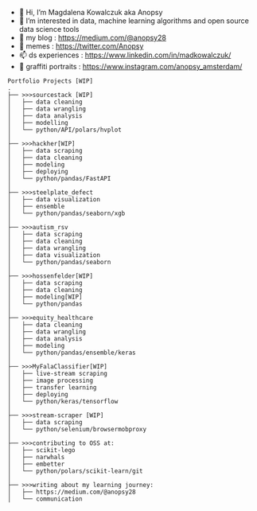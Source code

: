 - 👋 Hi, I’m Magdalena Kowalczuk aka Anopsy
- 👀 I’m interested in data, machine learning algorithms and open source data science tools
- 🌱 my blog : https://medium.com/@anopsy28
- 🌱 memes : https://twitter.com/Anopsy
- 📫 ds experiences : https://www.linkedin.com/in/madkowalczuk/
- 💞️ graffiti portraits : https://www.instagram.com/anopsy_amsterdam/ 

```
Portfolio Projects [WIP]
.
├── >>>sourcestack [WIP] 
│   ├── data cleaning
│   ├── data wrangling
│   ├── data analysis
│   ├── modelling
│   └── python/API/polars/hvplot
│
├── >>>hackher[WIP]
│   ├── data scraping
│   ├── data cleaning
│   ├── modeling
│   ├── deploying
│   └── python/pandas/FastAPI
│
├── >>>steelplate_defect
│   ├── data visualization
│   ├── ensemble
│   └── python/pandas/seaborn/xgb
│
├── >>>autism_rsv
│   ├── data scraping
│   ├── data cleaning
│   ├── data wrangling
│   ├── data visualization
│   └── python/pandas/seaborn
│
├── >>>hossenfelder[WIP]
│   ├── data scraping
│   ├── data cleaning
│   ├── modeling[WIP]
│   └── python/pandas
│
├── >>>equity_healthcare
│   ├── data cleaning
│   ├── data wrangling
│   ├── data analysis
│   ├── modeling
│   └── python/pandas/ensemble/keras
│
├── >>>MyFalaClassifier[WIP]
│   ├── live-stream scraping
│   ├── image processing
│   ├── transfer learning
│   ├── deploying
│   └── python/keras/tensorflow
│
├── >>>stream-scraper [WIP]
│   ├── data scraping
│   └── python/selenium/browsermobproxy
│
├── >>>contributing to OSS at:
│   ├── scikit-lego
│   ├── narwhals
│   ├── embetter
│   └── python/polars/scikit-learn/git
│
├── >>>writing about my learning journey:
│   ├── https://medium.com/@anopsy28
│   └── communication

```
<!---
anopsy/anopsy is a ✨ special ✨ repository because its `README.md` (this file) appears on your GitHub profile.
You can click the Preview link to take a look at your changes.
--->
